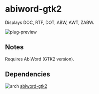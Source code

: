abiword-gtk2
========
Displays DOC, RTF, DOT, ABW, AWT, ZABW.

![plug-preview](https://i.imgur.com/uBNDWdK.png)

## Notes
Requires AbiWord (GTK2 version).

## Dependencies
![arch](https://wiki.archlinux.org/favicon.ico) [abiword-gtk2](https://aur.archlinux.org/packages/abiword-gtk2)
